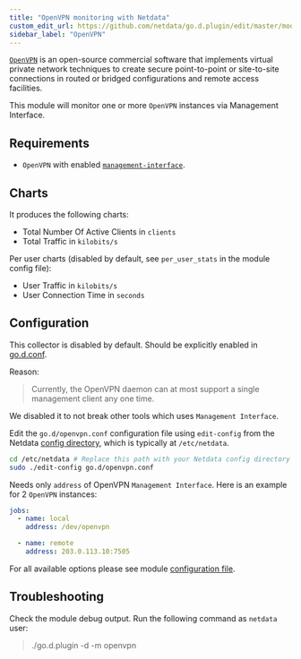 ```yaml
---
title: "OpenVPN monitoring with Netdata"
custom_edit_url: https://github.com/netdata/go.d.plugin/edit/master/modules/openvpn/README.md
sidebar_label: "OpenVPN"
---
```




[`OpenVPN`](https://openvpn.net/) is an open-source commercial software that implements virtual private network
techniques to create secure point-to-point or site-to-site connections in routed or bridged configurations and remote
access facilities.

This module will monitor one or more `OpenVPN` instances via Management Interface.

## Requirements

- `OpenVPN` with enabled [`management-interface`](https://openvpn.net/community-resources/management-interface/).

## Charts

It produces the following charts:

- Total Number Of Active Clients in `clients`
- Total Traffic in `kilobits/s`

Per user charts (disabled by default, see `per_user_stats` in the module config file):

- User Traffic in `kilobits/s`
- User Connection Time in `seconds`

## Configuration

This collector is disabled by default. Should be explicitly enabled
in [go.d.conf](https://github.com/netdata/go.d.plugin/blob/master/config/go.d.conf).

Reason:
> Currently, the OpenVPN daemon can at most support a single management client any one time.

We disabled it to not break other tools which uses `Management Interface`.

Edit the `go.d/openvpn.conf` configuration file using `edit-config` from the
Netdata [config directory](/docs/configure/nodes), which is typically at `/etc/netdata`.

```bash
cd /etc/netdata # Replace this path with your Netdata config directory
sudo ./edit-config go.d/openvpn.conf
```

Needs only `address` of OpenVPN `Management Interface`. Here is an example for 2 `OpenVPN` instances:

```yaml
jobs:
  - name: local
    address: /dev/openvpn

  - name: remote
    address: 203.0.113.10:7505
```

For all available options please see
module [configuration file](https://github.com/netdata/go.d.plugin/blob/master/config/go.d/openvpn.conf).

## Troubleshooting

Check the module debug output. Run the following command as `netdata` user:

> ./go.d.plugin -d -m openvpn
